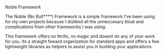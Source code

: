 Noble Framework

The Noble (No Bull****) Framework is a simple framework I've been using for my own projects
because I disliked all the unneccesary bloat and complications from other frameworks I was using. 

This framework offers no thrills, no magic and doesnt do any of your work for you. 
Its a straight foward organization for standard apps and offers a few lightweight libraries
as helpers to assist you in building your applications. 